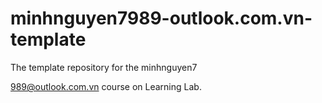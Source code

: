 # minhnguyen7989-outlook.com.vn-template
The template repository for the minhnguyen7





989@outlook.com.vn  course on Learning Lab.
